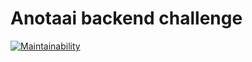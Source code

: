 # Anotaai backend challenge

[![Maintainability](https://api.codeclimate.com/v1/badges/2378e673052f8117df9f/maintainability)](https://codeclimate.com/github/leogiraldimg/anotaai-backend-challenge/maintainability)
